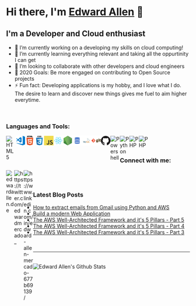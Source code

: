 # Hi there, I'm [Edward Allen](https://edwardallen.de) 👋

## I'm a Developer and Cloud enthusiast
- 🔭 I’m currently working on a developing my skills on cloud computing!
- 🌱 I’m currently learning everything relevant and taking all the oppurtinity I can get
- 👯 I’m looking to collaborate with other developers and cloud engineers
- 🥅 2020 Goals: Be more engaged on contributing to Open Source projects
- ⚡ Fun fact: Developing applications is my hobby, and I love what I do. The desire to learn and discover new things gives me fuel to aim higher everytime.

<br />

### Languages and Tools:

<img align="left" alt="HTML5" width="26px" src="https://img.icons8.com/color/48/000000/amazon-web-services.png" />
<img align="left" alt="Visual Studio Code" width="26px" src="https://raw.githubusercontent.com/github/explore/80688e429a7d4ef2fca1e82350fe8e3517d3494d/topics/visual-studio-code/visual-studio-code.png" />
<img align="left" alt="HTML5" width="26px" src="https://raw.githubusercontent.com/github/explore/80688e429a7d4ef2fca1e82350fe8e3517d3494d/topics/html/html.png" />
<img align="left" alt="CSS3" width="26px" src="https://raw.githubusercontent.com/github/explore/80688e429a7d4ef2fca1e82350fe8e3517d3494d/topics/css/css.png" />
<img align="left" alt="JavaScript" width="26px" src="https://raw.githubusercontent.com/github/explore/80688e429a7d4ef2fca1e82350fe8e3517d3494d/topics/javascript/javascript.png" />
<img align="left" alt="React" width="26px" src="https://raw.githubusercontent.com/github/explore/80688e429a7d4ef2fca1e82350fe8e3517d3494d/topics/react/react.png" />
<img align="left" alt="Node.js" width="26px" src="https://raw.githubusercontent.com/github/explore/80688e429a7d4ef2fca1e82350fe8e3517d3494d/topics/nodejs/nodejs.png" />
<img align="left" alt="SQL" width="26px" src="https://raw.githubusercontent.com/github/explore/80688e429a7d4ef2fca1e82350fe8e3517d3494d/topics/sql/sql.png" />
<img align="left" alt="MySQL" width="26px" src="https://raw.githubusercontent.com/github/explore/80688e429a7d4ef2fca1e82350fe8e3517d3494d/topics/mysql/mysql.png" />
<img align="left" alt="Git" width="26px" src="https://raw.githubusercontent.com/github/explore/80688e429a7d4ef2fca1e82350fe8e3517d3494d/topics/git/git.png" />
<img align="left" alt="GitHub" width="26px" src="https://raw.githubusercontent.com/github/explore/78df643247d429f6cc873026c0622819ad797942/topics/github/github.png" />
<img align="left" alt="Powershell" width="26px" src="https://img.icons8.com/color/48/000000/powershell.png" />
<img align="left" alt="Python" width="26px" src="https://img.icons8.com/color/48/000000/python.png" />
<img align="left" alt="PHP" width="26px" src="https://img.icons8.com/officel/48/000000/php-logo.png" />
<img align="left" alt="PHP" width="26px" src="https://img.icons8.com/color/48/000000/java-coffee-cup-logo.png" />

<br />
<br />

### Connect with me:

[<img align="left" alt="edwardallen.de" width="22px" src="https://img.icons8.com/fluent/48/000000/domain.png" />][website]
[<img align="left" alt="https://twitter.com/edwardmercado_" width="26px" src="https://img.icons8.com/color/48/000000/twitter.png" />][twitter]
[<img align="left" alt="https://www.linkedin.com/in/edward-allen-mercado-677b69139/" width="26px" src="https://img.icons8.com/color/48/000000/linkedin-2.png" />][linkedin]

<br />
<br />

### Latest Blog Posts
<!-- BLOG-POST-LIST:START -->
- [How to extract emails from Gmail using Python and AWS](https://dev.to/edwardmercado/how-to-extract-emails-from-gmail-using-python-and-aws-2hp9)
- [Build a modern Web Application](https://dev.to/edwardmercado/build-a-modern-web-application-3o4f)
- [The AWS Well-Architected Framework and it's 5 Pillars - Part 5](https://dev.to/edwardmercado/the-aws-well-architected-framework-and-it-s-5-pillars-part-5-p40)
- [The AWS Well-Architected Framework and it's 5 Pillars - Part 4](https://dev.to/edwardmercado/the-aws-well-architected-framework-and-it-s-5-pillars-part-4-15pk)
- [The AWS Well-Architected Framework and it's 5 Pillars - Part 3](https://dev.to/edwardmercado/the-aws-well-architected-framework-and-it-s-5-pillars-part-3-5d5)
<!-- BLOG-POST-LIST:END -->

<br />

---


<br />


<img align="left" alt="Edward Allen's Github Stats" src="https://github-readme-stats.vercel.app/api?username=edwardmercado&show_icons=true&hide_border=true" />

[website]: https://edwardallen.de
[twitter]: https://twitter.com/edwardmercado_
[linkedin]: https://www.linkedin.com/in/edward-allen-mercado-677b69139/
